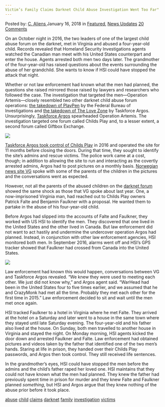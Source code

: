 ```yaml
---
Victim’s Family Claims Darknet Child Abuse Investigation Went Too Far"
---
```

<article class="post-listing post-24445 post type-post status-publish format-standard has-post-thumbnail hentry 
 tag-abuse tag-child tag-claims tag-darknet tag-family tag-investigation tag-victims">
<div class="post-inner">
<span>Posted by: <a href="https://www.deepdotweb.com/author/caliens/" title="">C. Aliens </a></span>
<span>January 16, 2018</span>
<span>in <a href="https://www.deepdotweb.com/category/deepdot-news/" rel="category tag">Featured</a>, <a href="https://www.deepdotweb.com/category/news-updates/" rel="category tag">News Updates</a></span>
<span><a href="https://www.deepdotweb.com/2018/01/16/victims-family-claims-darknet-child-abuse-investigation-went-far/#comments">20 Comments</a></span>


<p>On an October night in 2016, the two leaders of one of the largest child abuse forum on the darknet, met in Virginia and abused a four-year-old child. Records revealed that Homeland Security Investigations agents watched the Canadian man meet with his United States counterpart and enter the house. Agents arrested both men two days later. The grandmother of the four-year-old has raised questions about the events surrounding the abuse of her grandchild. She wants to know if HSI could have stopped the attack that night.</p>
<p>Whether or not law enforcement had known what the men had planned, the questions she raised mirrored those raised by lawyers and researchers who followed the case. The investigation that targeted the men—Operation Artemis—closely resembled two other darknet child abuse forum operations: <a href="https://www.deepdotweb.com/2017/05/20/law-enforcement-arrested-900-playpen-users-worldwide/">the takedown of PlayPen</a> by the Federal Bureau of Investigations and <a href="https://www.deepdotweb.com/2016/07/20/police-infiltrated-darknet-forum-hunt-pedophiles/">the takedown of The Love Zone</a> by Taskforce Argos. Unsurprisingly, <a href="https://www.deepdotweb.com/2015/11/23/queensland-task-force-setting-up-for-catching-dark-web-pedophiles/">Taskforce Argos</a> spearheaded Operation Artemis. The investigation targeted one forum called Childs Play and, to a lesser extent, a second forum called Giftbox Exchange.</p>
<p><img class="wp-image-24449" src="/imgs/2018/01/word-image-41.png" srcset="/imgs/2018/01/word-image-41.png 660w, /imgs/2018/01/word-image-41-300x150.png 300w" sizes="(max-width: 660px) 100vw, 660px" /></p>
<p><a href="https://www.deepdotweb.com/2017/10/16/task-force-argos-operated-darknet-child-abuse-forum-11-months/">Taskforce Argos took control of Childs Play</a> in 2016 and operated the site for 11 months before closing the doors. During that time, they sought to identify the site’s admins and rescue victims. The police work came at a cost, though; in addition to allowing the site to run and interacting as the covertly arrested admins, Argos had to post pictures on a monthly basis. <a href="https://www.vg.no/nyheter/utenriks/undercover-darkweb/bestemoren-til-overgrepsoffer-klandrer-amerikansk-politi-for-overgrepet/a/24205622/">Norwegian news site VG</a> spoke with some of the parents of the children in the pictures and the conversations went as expected.</p>
<p>However, not all the parents of the abused children on the <a href="http://deepdotweb.com/tag/darknet">darknet forum</a> showed the same shock as those that VG spoke about last year. One, a now-imprisoned Virginia man, had reached out to Childs Play owners Patrick Falte and Benjamin Faulkner with a proposal. He wanted them to partake in the abuse of his four-year-old child.</p>
<p>Before Argos had slipped into the accounts of Falte and Faulkner, they worked with US HSI to identify the men. They discovered that one lived in the United States and the other lived in Canada. But law enforcement did not want to act hastily and undermine the undercover operation Argos had planned. Instead, in conjunction with other law enforcement agencies, HSI monitored both men. In September 2016, alarms went off and HSI’s GPS tracker showed that Faulkner had crossed from Canada into the United States.</p>
<p><img class="wp-image-24450" src="/imgs/2018/01/word-image-42.png" srcset="/imgs/2018/01/word-image-42.png 800w, /imgs/2018/01/word-image-42-300x201.png 300w, /imgs/2018/01/word-image-42-290x195.png 290w" sizes="(max-width: 800px) 100vw, 800px" /></p>
<p>Law enforcement had known this would happen, conversations between VG and Taskforce Argos revealed. &#8220;We knew they were used to meeting each other. We just did not know why,” and Argos agent said. “WarHead had been in the United States four to five times earlier, and we assumed that he and CrazyMonk had met all the time. Probably they met each other for the first time in 2015.” Law enforcement decided to sit and wait until the men met once again.</p>
<p>HSI tracked Faulkner to a hotel in Virginia where he met Falte. They arrived at the hotel on a Saturday and later went to a house in the same town where they stayed until late Saturday evening. The four-year-old and his father also lived at the house. On Sunday, both men travelled to another house in Virginia and stayed the night. On Monday morning, HSI agents kicked the door down and arrested Faulkner and Falte. Law enforcement had obtained pictures and videos taken by the father that identified one of the two men’s hands. Staring at life in prison, they handed over their Childs Play passwords, and Argos then took control. They still received life sentences.</p>
<p>In the grandmother’s eyes, HSI could have stopped the men before the admins and the child’s father raped her loved one. HSI maintains that they could not have known what the men had planned. They knew the father had previously spent time in prison for murder and they knew Falte and Faulkner planned <em>something</em>, but HSI and Argos argue that they knew nothing of the abuse prior before it took place.</p>
</div>
<a href="https://www.deepdotweb.com/tag/abuse/" rel="tag">abuse</a> <a href="https://www.deepdotweb.com/tag/child/" rel="tag">child</a> <a href="https://www.deepdotweb.com/tag/claims/" rel="tag">claims</a> <a href="https://www.deepdotweb.com/tag/darknet/" rel="tag">darknet</a> <a href="https://www.deepdotweb.com/tag/family/" rel="tag">family</a> <a href="https://www.deepdotweb.com/tag/investigation/" rel="tag">investigation</a> <a href="https://www.deepdotweb.com/tag/victims/" rel="tag">victims</a></span> <span style="display:none" class="updated">2018-01-16<a href="https://www.deepdotweb.com/author/caliens/" title="Posts by C. Aliens" rel="author">C. Aliens</a></strong></div>

